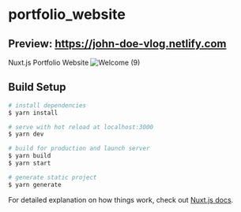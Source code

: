# portfolio_website
## Preview: https://john-doe-vlog.netlify.com
Nuxt.js Portfolio Website
![Welcome (9)](https://user-images.githubusercontent.com/67456870/120071295-3f123d80-c0ac-11eb-89b0-3912ebac0345.png)

## Build Setup

```bash
# install dependencies
$ yarn install

# serve with hot reload at localhost:3000
$ yarn dev

# build for production and launch server
$ yarn build
$ yarn start

# generate static project
$ yarn generate
```

For detailed explanation on how things work, check out [Nuxt.js docs](https://nuxtjs.org).

